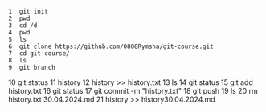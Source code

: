     1  git init
    2  pwd
    3  cd /d
    4  pwd
    5  ls
    6  git clone https://github.com/0808Rymsha/git-course.git
    7  cd git-course/
    8  ls
    9  git branch
   10  git status 
   11  history 
   12  history >> history.txt
   13  ls
   14  git status 
   15  git add history.txt 
   16  git status 
   17  git commit -m "history.txt"
   18  git push
   19  ls
   20  rm history.txt 30.04.2024.md
   21  history >> history30.04.2024.md
